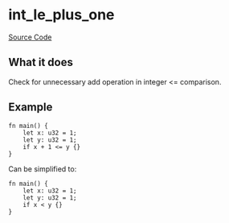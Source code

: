 # int_le_plus_one

[Source Code](https://github.com/software-mansion/cairo-lint/tree/main/src/lints/int_op_one.rs#L133)

## What it does

Check for unnecessary add operation in integer <= comparison.

## Example

```cairo
fn main() {
    let x: u32 = 1;
    let y: u32 = 1;
    if x + 1 <= y {}
}
```

Can be simplified to:

```cairo
fn main() {
    let x: u32 = 1;
    let y: u32 = 1;
    if x < y {}
}
```
